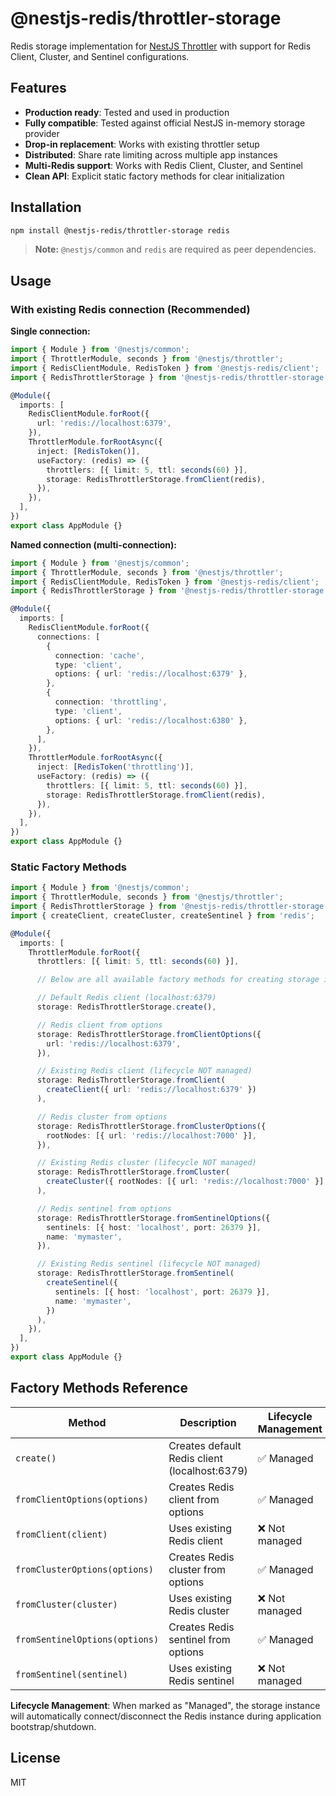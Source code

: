 # @nestjs-redis/throttler-storage

Redis storage implementation for [NestJS Throttler](https://github.com/nestjs/throttler) with support for Redis Client, Cluster, and Sentinel configurations.

## Features

- **Production ready**: Tested and used in production
- **Fully compatible**: Tested against official NestJS in-memory storage provider
- **Drop-in replacement**: Works with existing throttler setup
- **Distributed**: Share rate limiting across multiple app instances
- **Multi-Redis support**: Works with Redis Client, Cluster, and Sentinel
- **Clean API**: Explicit static factory methods for clear initialization

## Installation

```bash
npm install @nestjs-redis/throttler-storage redis
```

> **Note:** `@nestjs/common` and `redis` are required as peer dependencies.

## Usage

### With existing Redis connection (Recommended)

**Single connection:**

```ts
import { Module } from '@nestjs/common';
import { ThrottlerModule, seconds } from '@nestjs/throttler';
import { RedisClientModule, RedisToken } from '@nestjs-redis/client';
import { RedisThrottlerStorage } from '@nestjs-redis/throttler-storage';

@Module({
  imports: [
    RedisClientModule.forRoot({
      url: 'redis://localhost:6379',
    }),
    ThrottlerModule.forRootAsync({
      inject: [RedisToken()],
      useFactory: (redis) => ({
        throttlers: [{ limit: 5, ttl: seconds(60) }],
        storage: RedisThrottlerStorage.fromClient(redis),
      }),
    }),
  ],
})
export class AppModule {}
```

**Named connection (multi-connection):**

```ts
import { Module } from '@nestjs/common';
import { ThrottlerModule, seconds } from '@nestjs/throttler';
import { RedisClientModule, RedisToken } from '@nestjs-redis/client';
import { RedisThrottlerStorage } from '@nestjs-redis/throttler-storage';

@Module({
  imports: [
    RedisClientModule.forRoot({
      connections: [
        {
          connection: 'cache',
          type: 'client',
          options: { url: 'redis://localhost:6379' },
        },
        {
          connection: 'throttling',
          type: 'client',
          options: { url: 'redis://localhost:6380' },
        },
      ],
    }),
    ThrottlerModule.forRootAsync({
      inject: [RedisToken('throttling')],
      useFactory: (redis) => ({
        throttlers: [{ limit: 5, ttl: seconds(60) }],
        storage: RedisThrottlerStorage.fromClient(redis),
      }),
    }),
  ],
})
export class AppModule {}
```

### Static Factory Methods

```ts
import { Module } from '@nestjs/common';
import { ThrottlerModule, seconds } from '@nestjs/throttler';
import { RedisThrottlerStorage } from '@nestjs-redis/throttler-storage';
import { createClient, createCluster, createSentinel } from 'redis';

@Module({
  imports: [
    ThrottlerModule.forRoot({
      throttlers: [{ limit: 5, ttl: seconds(60) }],

      // Below are all available factory methods for creating storage instances

      // Default Redis client (localhost:6379)
      storage: RedisThrottlerStorage.create(),

      // Redis client from options
      storage: RedisThrottlerStorage.fromClientOptions({
        url: 'redis://localhost:6379',
      }),

      // Existing Redis client (lifecycle NOT managed)
      storage: RedisThrottlerStorage.fromClient(
        createClient({ url: 'redis://localhost:6379' })
      ),

      // Redis cluster from options
      storage: RedisThrottlerStorage.fromClusterOptions({
        rootNodes: [{ url: 'redis://localhost:7000' }],
      }),

      // Existing Redis cluster (lifecycle NOT managed)
      storage: RedisThrottlerStorage.fromCluster(
        createCluster({ rootNodes: [{ url: 'redis://localhost:7000' }] })
      ),

      // Redis sentinel from options
      storage: RedisThrottlerStorage.fromSentinelOptions({
        sentinels: [{ host: 'localhost', port: 26379 }],
        name: 'mymaster',
      }),

      // Existing Redis sentinel (lifecycle NOT managed)
      storage: RedisThrottlerStorage.fromSentinel(
        createSentinel({
          sentinels: [{ host: 'localhost', port: 26379 }],
          name: 'mymaster',
        })
      ),
    }),
  ],
})
export class AppModule {}
```

## Factory Methods Reference

| Method                         | Description                                   | Lifecycle Management |
| ------------------------------ | --------------------------------------------- | -------------------- |
| `create()`                     | Creates default Redis client (localhost:6379) | ✅ Managed           |
| `fromClientOptions(options)`   | Creates Redis client from options             | ✅ Managed           |
| `fromClient(client)`           | Uses existing Redis client                    | ❌ Not managed       |
| `fromClusterOptions(options)`  | Creates Redis cluster from options            | ✅ Managed           |
| `fromCluster(cluster)`         | Uses existing Redis cluster                   | ❌ Not managed       |
| `fromSentinelOptions(options)` | Creates Redis sentinel from options           | ✅ Managed           |
| `fromSentinel(sentinel)`       | Uses existing Redis sentinel                  | ❌ Not managed       |

**Lifecycle Management**: When marked as "Managed", the storage instance will automatically connect/disconnect the Redis instance during application bootstrap/shutdown.

## License

MIT
